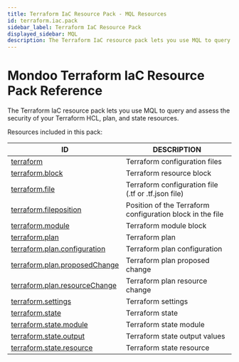 ```yaml
---
title: Terraform IaC Resource Pack - MQL Resources
id: terraform.iac.pack
sidebar_label: Terraform IaC Resource Pack
displayed_sidebar: MQL
description: The Terraform IaC resource pack lets you use MQL to query and assess the security of your Terraform HCL, plan, and state resources.
---
```


# Mondoo Terraform IaC Resource Pack Reference

The Terraform IaC resource pack lets you use MQL to query and assess the security of your Terraform HCL, plan, and state resources.

Resources included in this pack:

| ID                                                                | DESCRIPTION                                               |
| ----------------------------------------------------------------- | --------------------------------------------------------- |
| [terraform](terraform.md)                                         | Terraform configuration files                             |
| [terraform.block](terraform.block.md)                             | Terraform resource block                                  |
| [terraform.file](terraform.file.md)                               | Terraform configuration file (.tf or .tf.json file)       |
| [terraform.fileposition](terraform.fileposition.md)               | Position of the Terraform configuration block in the file |
| [terraform.module](terraform.module.md)                           | Terraform module block                                    |
| [terraform.plan](terraform.plan.md)                               | Terraform plan                                            |
| [terraform.plan.configuration](terraform.plan.configuration.md)   | Terraform plan configuration                              |
| [terraform.plan.proposedChange](terraform.plan.proposedchange.md) | Terraform plan proposed change                            |
| [terraform.plan.resourceChange](terraform.plan.resourcechange.md) | Terraform plan resource change                            |
| [terraform.settings](terraform.settings.md)                       | Terraform settings                                        |
| [terraform.state](terraform.state.md)                             | Terraform state                                           |
| [terraform.state.module](terraform.state.module.md)               | Terraform state module                                    |
| [terraform.state.output](terraform.state.output.md)               | Terraform state output values                             |
| [terraform.state.resource](terraform.state.resource.md)           | Terraform state resource                                  |
